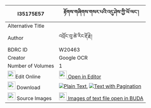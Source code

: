 |I35175E57|རྟོགས་གཞིགས་གསར་པའི་འདུ་ཤེས་ཀྱི་ཡོ་ལང་། 
| --- | --- 
|Alternative Title |
|Author| འབྲོང་བུ་ཚེ་རིང་རྡོ་རྗེ།
|BDRC ID | W20463
|Creator | Google OCR
|Number of Volumes| 1
|<img width="25" src="https://img.icons8.com/color/25/000000/edit-property.png">Edit Online| [<img width="25" src="https://avatars.githubusercontent.com/u/45091458?s=200&v=4"> Open in Editor](http://editor.openpecha.org/I35175E57)
|<img width="25" src="https://img.icons8.com/fluent/48/000000/download-2.png"/>  Download | [![](https://img.icons8.com/color/20/000000/txt.png)Plain Text](https://github.com/Openpecha/I35175E57/releases/download/v2/tok_shyik_sarpa_i_dushe_kyi_yo_plain_I35175E57.zip), [![](https://img.icons8.com/color/20/000000/txt.png)Text with Pagination](https://github.com/Openpecha/I35175E57/releases/download/v2/tok_shyik_sarpa_i_dushe_kyi_yo_pages_I35175E57.zip)
|<img width="25" src="https://img.icons8.com/plasticine/100/000000/pictures-folder.png"/>  Source Images | [<img width="25" src="https://library.bdrc.io/icons/BUDA-small.svg"> Images of text file open in BUDA](https://library.bdrc.io/show/bdr:W20463)
